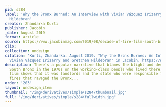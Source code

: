 ```yaml
---
pid: s284
label: 'Why the Bronx Burned: An Interview with Vivian Vázquez Irizarry and Gretchen
  Hildebran'
creator: Zhandarka Kurti
publisher: Jacobin
_date: August 2019
format: article
source: https://www.jacobinmag.com/2019/08/decade-of-fire-film-south-bronx-nyc
clio:
collection: undesign
citation: 'Kurti, Zhandarka. August 2019. "Why the Bronx Burned: An Interview with
  Vivian Vázquez Irizarry and Gretchen Hildebran" in Jacobin. https://www.jacobinmag.com/2019/08/decade-of-fire-film-south-bronx-nyc"'
description: There’s a popular narrative that blames the blight and decline of the
  South Bronx in the 1970s on the working-class people who lived there. But a new
  film shows that it was landlords and the state who were responsible for the famous
  fires that ravaged the Bronx...
order: '203'
layout: undesign_item
thumbnail: "/img/derivatives/simple/s284/thumbnail.jpg"
full: "/img/derivatives/simple/s284/fullwidth.jpg"
---
```


